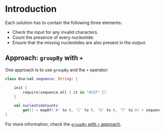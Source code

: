 # Introduction

Each solution has to contain the following three elements:
- Check the input for any invalid characters.
- Count the presence of every nucleotide.
- Ensure that the missing nucleotides are also present in the output.

## Approach: `groupBy` with `+`
One approach is to use `groupBy` and the `+` operator:
```kotlin
class Dna(val sequence: String) {

    init {
        require(sequence.all { it in "ACGT" })
    }

    val nucleotideCounts
        get() = mapOf('A' to 0, 'C' to 0, 'G' to 0, 'T' to 0) + sequence.groupingBy { it }.eachCount()
}
```

For more information, check the [`groupBy` with `+` approach][approach-groupby-plus].

[approach-groupby-plus]: https://exercism.org/tracks/kotlin/exercises/nucleotide-count/approaches/groupby-plus

